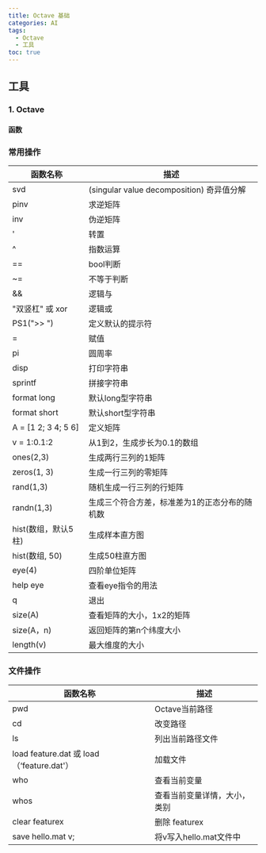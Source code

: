 ```yaml
---
title: Octave 基础
categories: AI
tags: 
  - Octave
  - 工具
toc: true 
---
```


## 工具

### 1. Octave

#### 函数

### 常用操作

| 函数名称            | 描述                                          |
| ------------------- | --------------------------------------------- |
| svd                 | (singular value decomposition) 奇异值分解     |
| pinv                | 求逆矩阵                                      |
| inv                 | 伪逆矩阵                                      |
| '                   | 转置                                          |
| ^                   | 指数运算                                      |
| ==                  | bool判断                                      |
| ~=                  | 不等于判断                                    |
| &&                  | 逻辑与                                        |
| "双竖杠" 或 xor     | 逻辑或                                        |
| PS1(">> ")          | 定义默认的提示符                              |
| =                   | 赋值                                          |
| pi                  | 圆周率                                        |
| disp                | 打印字符串                                    |
| sprintf             | 拼接字符串                                    |
| format long         | 默认long型字符串                              |
| format short        | 默认short型字符串                             |
| A = [1 2; 3 4; 5 6] | 定义矩阵                                      |
| v = 1:0.1:2         | 从1到2，生成步长为0.1的数组                   |
| ones(2,3)           | 生成两行三列的1矩阵                           |
| zeros(1, 3)         | 生成一行三列的零矩阵                          |
| rand(1,3)           | 随机生成一行三列的行矩阵                      |
| randn(1,3)          | 生成三个符合方差，标准差为1的正态分布的随机数 |
| hist(数组，默认5柱) | 生成样本直方图                                |
| hist(数组,  50)     | 生成50柱直方图                                |
| eye(4)              | 四阶单位矩阵                                  |
| help eye            | 查看eye指令的用法                             |
| q                   | 退出                                          |
| size(A)             | 查看矩阵的大小，1x2的矩阵                     |
| size(A，n)          | 返回矩阵的第n个纬度大小                       |
| length(v)           | 最大维度的大小                                |

### 文件操作

| 函数名称                                  | 描述                         |
| ----------------------------------------- | -------------------------|
| pwd                                       | Octave当前路径            |
| cd                                        | 改变路径                  |
| ls                                        | 列出当前路径文件          |
| load feature.dat 或 load（‘feature.dat'） | 加载文件                  |
| who                                       | 查看当前变量              |
| whos                                      | 查看当前变量详情，大小，类别 |
| clear featurex                            | 删除 featurex             |
| save hello.mat v;                         | 将v写入hello.mat文件中   |